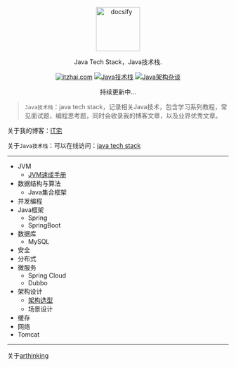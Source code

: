 <p align="center">
  <a href="https://www.itzhai.com/java-tech-stack/">
    <img alt="docsify" src="https://raw.githubusercontent.com/arthinking/java-tech-stack/master/assets/java_1.jpg" width = "100" height = "100" >
  </a>
</p>

<p align="center">
  Java Tech Stack，Java技术栈.
</p>

<p align="center">
  <a href="http://www.itzhai.com/"><img alt="itzhai.com" src="https://img.shields.io/badge/itzhai.com-IT%E5%AE%85-orange"></a>
  <a href="https://www.itzhai.com/java-tech-stack/"><img alt="Java技术栈" src="https://img.shields.io/badge/Java%20Tech%20Stack-Java%E6%8A%80%E6%9C%AF%E6%A0%88-blue"></a>
  <a href="https://github.com/arthinking/java-tech-stack/blob/master/arthinking.md"><img alt="Java架构杂谈" src="https://img.shields.io/badge/itread-Java%E6%9E%B6%E6%9E%84%E6%9D%82%E8%B0%88-lightgrey"></a>
</p>

<p align="center">持续更新中...</p>

> `Java技术栈`：java tech stack，记录相关Java技术，包含学习系列教程，常见面试题，编程思考题，同时会收录我的博客文章，以及业界优秀文章。

关于我的博客：[IT宅](https://www.itzhai.com/)

关于`Java技术栈`：可以在线访问：[java tech stack](https://www.itzhai.com/java-tech-stack/)

---

- JVM
  - [JVM速成手册](jvm/jvm-learning-manual.md)
- 数据结构与算法
  - Java集合框架
- 并发编程
- Java框架
  - Spring
  - SpringBoot
- 数据库
  - MySQL
- 安全
- 分布式
- 微服务
  - Spring Cloud
  - Dubbo
- 架构设计
  - [架构选型](architecture/architecture-selection.md)
  - 场景设计
- 缓存
- 网络
- Tomcat

---

关于[arthinking](arthinking.md)
